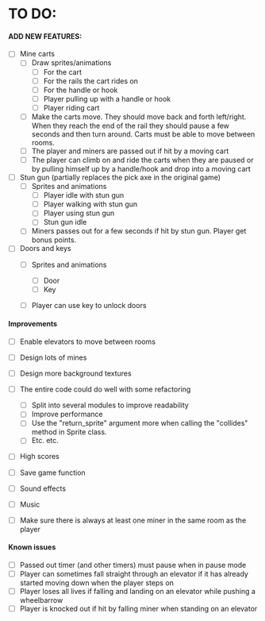 # TO DO:

#### ADD NEW FEATURES:
- [ ] Mine carts
    - [ ] Draw sprites/animations
        - [ ] For the cart
        - [ ] For the rails the cart rides on
        - [ ] For the handle or hook
        - [ ] Player pulling up with a handle or hook
        - [ ] Player riding cart  
    - [ ] Make the carts move. They should move back and forth left/right. 
    When they reach the end of the rail they should pause a few seconds and 
    then turn around. Carts must be able to move between rooms.
    - [ ] The player and miners are passed out if hit by a moving cart
    - [ ] The player can climb on and ride the carts when they are paused 
    or by pulling himself up by a handle/hook and drop into a moving cart

- [ ] Stun gun (partially replaces the pick axe in the original game)
    - [ ] Sprites and animations  
        - [ ] Player idle with stun gun
        - [ ] Player walking with stun gun
        - [ ] Player using stun gun
        - [ ] Stun gun idle
    - [ ] Miners passes out for a few seconds if hit by stun gun. Player get bonus points.
    
- [ ] Doors and keys 
    - [ ] Sprites and animations
        - [ ] Door
        - [ ] Key
    - [ ] Player can use key to unlock doors


#### Improvements
- [ ] Enable elevators to move between rooms
- [ ] Design lots of mines
- [ ] Design more background textures
- [ ] The entire code could do well with some refactoring
    - [ ] Split into several modules to improve readability
    - [ ] Improve performance
    - [ ] Use the "return_sprite" argument more when calling the "collides" method in Sprite class.
    - [ ] Etc. etc.
- [ ] High scores
- [ ] Save game function
- [ ] Sound effects
- [ ] Music
- [ ] Make sure there is always at least one miner in the same room as the player
    
    
#### Known issues
- [ ] Passed out timer (and other timers) must pause when in pause mode
- [ ] Player can sometimes fall straight through an elevator if it has already started moving down when the player steps on
- [ ] Player loses all lives if falling and landing on an elevator while pushing a wheelbarrow
- [ ] Player is knocked out if hit by falling miner when standing on an elevator
